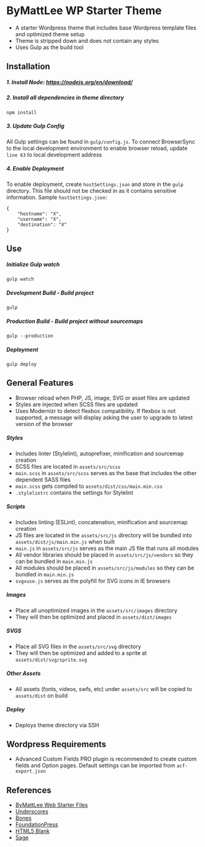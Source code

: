 # ByMattLee WP Starter Theme
* A starter Wordpress theme that includes base Wordpress template files and optimized theme setup
* Theme is stripped down and does not contain any styles
* Uses Gulp as the build tool

## Installation
##### 1. Install Node: <https://nodejs.org/en/download/>
##### 2. Install all dependencies in theme directory
```
npm install
```
##### 3. Update Gulp Config
All Gulp settings can be found in `gulp/config.js`. To connect BrowserSync to the local development environment to enable browser reload, update `line 63` to local development address
##### 4. Enable Deployment
To enable deployment, create `hostSettings.json` and store in the `gulp` directory. This file should not be checked in as it contains sensitive information. Sample `hostSettings.json`:
```
{
	"hostname": "X",
	"username": "X",
	"destination": "X"
}
```

## Use
##### Initialize Gulp watch
```
gulp watch
```
##### Development Build - Build project
```
gulp
```
##### Production Build - Build project without sourcemaps
```
gulp --production
```
##### Deployment
```
gulp deploy
```

## General Features
* Browser reload when PHP, JS, image, SVG or asset files are updated
* Styles are injected when SCSS files are updated
* Uses Modernizr to detect flexbox compatibility.  If flexbox is not supported, a message will display asking the user to upgrade to latest version of the browser

##### Styles
* Includes linter (Stylelint), autoprefixer, minification and sourcemap creation
* SCSS files are located in `assets/src/scss`
* `main.scss` in `assets/src/scss` serves as the base that includes the other dependent SASS files
* `main.scss` gets compiled to `assets/dist/css/main.min.css`
* `.stylelintrc` contains the settings for Stylelint

##### Scripts
* Includes linting (ESLint), concatenation, minification and sourcemap creation
* JS files are located in the `assets/src/js` directory will be bundled into `assets/dist/js/main.min.js` when built
* `main.js` in `assets/src/js` serves as the main JS file that runs all modules
* All vendor libraries should be placed in `assets/src/js/vendors` so they can be bundled in `main.min.js`
* All modules should be placed in `assets/src/js/modules` so they can be bundled in `main.min.js`
* `svgxuse.js` serves as the polyfill for SVG icons in IE browsers

##### Images
* Place all unoptimized images in the `assets/src/images` directory
* They will then be optimized and placed in `assets/dist/images`

##### SVGS
* Place all SVG files in the `assets/src/svg` directory
* They will then be optimized and added to a sprite at `assets/dist/svg/sprite.svg`

##### Other Assets
* All assets (fonts, videos, swfs, etc) under `assets/src` will be copied to `assets/dist` on build

##### Deploy
* Deploys theme directory via SSH

## Wordpress Requirements
* Advanced Custom Fields PRO plugin is recommended to create custom fields and Option pages. Default settings can be imported from `acf-export.json`

## References
* [ByMattLee Web Starter Files](https://github.com/bymattlee/bymattlee-web-starter-files)
* [Underscores](https://github.com/Automattic/_s)
* [Bones](https://github.com/eddiemachado/bones)
* [FoundationPress](https://github.com/olefredrik/FoundationPress)
* [HTML5 Blank](https://github.com/toddmotto/html5blank)
* [Sage](https://github.com/roots/sage)